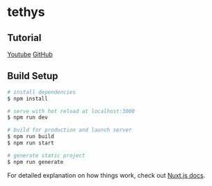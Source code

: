 # tethys

## Tutorial
[Youtube](https://www.youtube.com/watch?v=ltzlhAxJr74) [GitHub](https://github.com/bradtraversy/nuxt_dadjokes)

## Build Setup

```bash
# install dependencies
$ npm install

# serve with hot reload at localhost:3000
$ npm run dev

# build for production and launch server
$ npm run build
$ npm run start

# generate static project
$ npm run generate
```

For detailed explanation on how things work, check out [Nuxt.js docs](https://nuxtjs.org).
